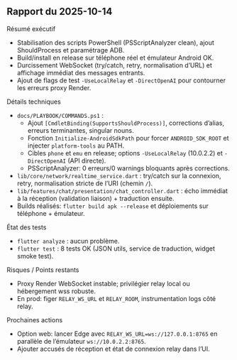 ## Rapport du 2025-10-14

Résumé exécutif
- Stabilisation des scripts PowerShell (PSScriptAnalyzer clean), ajout ShouldProcess et paramétrage ADB.
- Build/install en release sur téléphone réel et émulateur Android OK.
- Durcissement WebSocket (try/catch, retry, normalisation d’URL) et affichage immédiat des messages entrants.
- Ajout de flags de test `-UseLocalRelay` et `-DirectOpenAI` pour contourner les erreurs proxy Render.

Détails techniques
- `docs/PLAYBOOK/COMMANDS.ps1` :
  - Ajout `[CmdletBinding(SupportsShouldProcess)]`, corrections d’alias, erreurs terminantes, singular nouns.
  - Fonction `Initialize-AndroidSdkPath` pour forcer `ANDROID_SDK_ROOT` et injecter `platform-tools` au PATH.
  - Cibles `phone` et `emu` en release; options `-UseLocalRelay` (10.0.2.2) et `-DirectOpenAI` (API directe).
  - PSScriptAnalyzer: 0 erreurs/0 warnings bloquants après corrections.
- `lib/core/network/realtime_service.dart` : try/catch sur la connexion, retry, normalisation stricte de l’URI (chemin `/`).
- `lib/features/chat/presentation/chat_controller.dart` : écho immédiat à la réception (validation liaison) + traduction ensuite.
- Builds réalisés: `flutter build apk --release` et déploiements sur téléphone + émulateur.

État des tests
- `flutter analyze` : aucun problème.
- `flutter test` : 8 tests OK (JSON utils, service de traduction, widget smoke test).

Risques / Points restants
- Proxy Render WebSocket instable; privilégier relay local ou hébergement wss robuste.
- En prod: figer `RELAY_WS_URL` et `RELAY_ROOM`, instrumentation logs côté relay.

Prochaines actions
- Option web: lancer Edge avec `RELAY_WS_URL=ws://127.0.0.1:8765` en parallèle de l’émulateur `ws://10.0.2.2:8765`.
- Ajouter accusés de réception et état de connexion relay dans l’UI.

